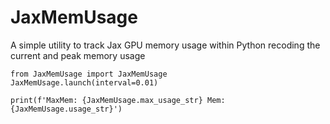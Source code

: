 # JaxMemUsage
A simple utility to track Jax GPU memory usage within Python recoding the current and peak memory usage

```
from JaxMemUsage import JaxMemUsage
JaxMemUsage.launch(interval=0.01)
```

`print(f'MaxMem: {JaxMemUsage.max_usage_str} Mem: {JaxMemUsage.usage_str}')`
